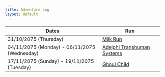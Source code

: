 ```yaml
---
title: Adventure Log
layout: default
---
```


| Dates                                        | Run                                                       |
| -------------------------------------------- | --------------------------------------------------------- |
| 31/10/2075 (Thursday)                        | [Milk Run](MilkRun.md)                                    |
| 04/11/2075 (Monday) - 06/11/2075 (Wednesday) | [Adelphi Transhuman Systems](AdelphiTranshumanSystems.md) |
| 17/11/2075 (Sunday) - 19/11/2075 (Tuesday)   | [Ghoul Child](GhoulChild.md)                              |
